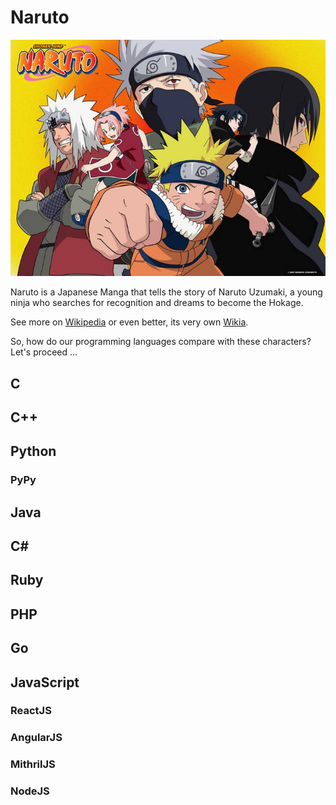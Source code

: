 # Naruto

![Naruto](images/naruto/naruto-jiraiya-kakashi-others.jpg)

Naruto is a Japanese Manga that tells the story of Naruto Uzumaki, a young ninja who searches for recognition and dreams to become the Hokage.

See more on [Wikipedia](https://en.wikipedia.org/wiki/Naruto) or even better, its very own [Wikia](http://naruto.wikia.com/wiki/Naruto_Uzumaki).

So, how do our programming languages compare with these characters? Let's proceed ...

## C



## C++

## Python

### PyPy

## Java

## C#

## Ruby

## PHP

## Go

## JavaScript

### ReactJS

### AngularJS

### MithrilJS

### NodeJS


